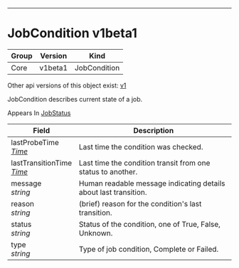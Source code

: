 

-----------
# JobCondition v1beta1



Group        | Version     | Kind
------------ | ---------- | -----------
Core | v1beta1 | JobCondition




<aside class="notice">Other api versions of this object exist: <a href="#jobcondition-v1">v1</a> </aside>


JobCondition describes current state of a job.

<aside class="notice">
Appears In <a href="#jobstatus-v1beta1">JobStatus</a> </aside>

Field        | Description
------------ | -----------
lastProbeTime <br /> *[Time](#time-unversioned)*  | Last time the condition was checked.
lastTransitionTime <br /> *[Time](#time-unversioned)*  | Last time the condition transit from one status to another.
message <br /> *string*  | Human readable message indicating details about last transition.
reason <br /> *string*  | (brief) reason for the condition's last transition.
status <br /> *string*  | Status of the condition, one of True, False, Unknown.
type <br /> *string*  | Type of job condition, Complete or Failed.






